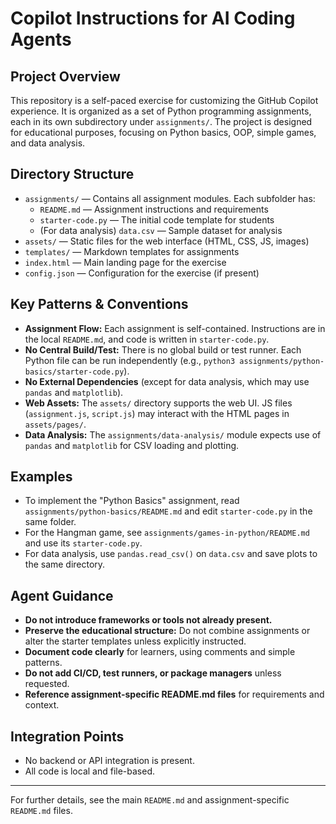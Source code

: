 # Copilot Instructions for AI Coding Agents

## Project Overview
This repository is a self-paced exercise for customizing the GitHub Copilot experience. It is organized as a set of Python programming assignments, each in its own subdirectory under `assignments/`. The project is designed for educational purposes, focusing on Python basics, OOP, simple games, and data analysis.

## Directory Structure
- `assignments/` — Contains all assignment modules. Each subfolder has:
  - `README.md` — Assignment instructions and requirements
  - `starter-code.py` — The initial code template for students
  - (For data analysis) `data.csv` — Sample dataset for analysis
- `assets/` — Static files for the web interface (HTML, CSS, JS, images)
- `templates/` — Markdown templates for assignments
- `index.html` — Main landing page for the exercise
- `config.json` — Configuration for the exercise (if present)

## Key Patterns & Conventions
- **Assignment Flow:** Each assignment is self-contained. Instructions are in the local `README.md`, and code is written in `starter-code.py`.
- **No Central Build/Test:** There is no global build or test runner. Each Python file can be run independently (e.g., `python3 assignments/python-basics/starter-code.py`).
- **No External Dependencies** (except for data analysis, which may use `pandas` and `matplotlib`).
- **Web Assets:** The `assets/` directory supports the web UI. JS files (`assignment.js`, `script.js`) may interact with the HTML pages in `assets/pages/`.
- **Data Analysis:** The `assignments/data-analysis/` module expects use of `pandas` and `matplotlib` for CSV loading and plotting.

## Examples
- To implement the "Python Basics" assignment, read `assignments/python-basics/README.md` and edit `starter-code.py` in the same folder.
- For the Hangman game, see `assignments/games-in-python/README.md` and use its `starter-code.py`.
- For data analysis, use `pandas.read_csv()` on `data.csv` and save plots to the same directory.

## Agent Guidance
- **Do not introduce frameworks or tools not already present.**
- **Preserve the educational structure:** Do not combine assignments or alter the starter templates unless explicitly instructed.
- **Document code clearly** for learners, using comments and simple patterns.
- **Do not add CI/CD, test runners, or package managers** unless requested.
- **Reference assignment-specific README.md files** for requirements and context.

## Integration Points
- No backend or API integration is present.
- All code is local and file-based.

---
For further details, see the main `README.md` and assignment-specific `README.md` files.

